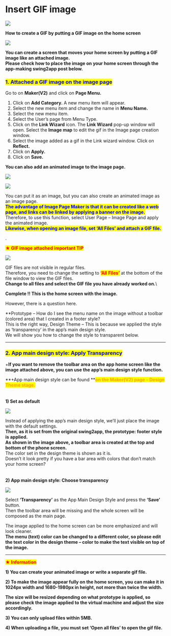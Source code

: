 # Insert GIF image

![](https://support.swing2app.com/wp-content/uploads/2018/09/gif1.png)

**How to create a GIF by putting a GIF image on the home screen**

![](https://s3.ap-northeast-2.amazonaws.com/swing2bucket/resource/image/help/2b3dac295d23afd6263eac46599d1cf7.png)

**You can create a screen that moves your home screen by putting a GIF image like an attached image.**\
**Please check how to place the image on your home screen through the app-making swing2app post below.**



### <mark style="color:blue;">**1. Attached a GIF image on the image page**</mark>

Go to on **Maker(V2)** and click on **Page Menu.**&#x20;

1. Click on **Add Category.** A new menu item will appear.
2. Select the new menu item and change the name in **Menu Name.**
3. Select the new menu item.
4. Select the User’s page from Menu Type.&#x20;
5. Click on the **Link Wizard** icon. The **Link Wizard** pop-up window will open. Select the **Image map** to edit the gif in the Image page creation window.
6. Select the image added as a gif in the Link wizard window. Click on **Reflect.**
7. Click on **Apply.**
8. Click on **Save.**

**You can also add an animated image to the image page.**

![](https://support.swing2app.com/wp-content/uploads/2018/09/image1-1-e1588928312121.png)

![](https://support.swing2app.com/wp-content/uploads/2018/09/Screenshot-2020-05-08-at-14.23.07.png)

You can put it as an image, but you can also create an animated image as an image page.\
<mark style="color:blue;">**The advantage of Image Page Maker is that it can be created like a web page, and links can be linked by applying a banner on the image.**</mark>\
Therefore, to use this function, select User Page – Image Page and apply the animated image.\
<mark style="color:blue;">**Likewise, when opening an image file, set ‘All Files’ and attach a GIF file.**</mark>

.

<mark style="color:red;">**★ GIF image attached important TIP**</mark>

![](https://support.swing2app.com/wp-content/uploads/2018/09/Screenshot-2020-06-22-at-7.08.10-PM.png)

GIF files are not visible in regular files.\
Therefore, you need to change the setting to <mark style="color:red;">**‘All Files’**</mark> at the bottom of the file window to view the GIF files.\
**Change to all files and select the GIF file you have already worked on.**\


**Complete !! This is the home screen with the image.**

However, there is a question here.

\*\*Prototype – How do I see the menu name on the image without a toolbar (colored area) that I created in a footer style?\
This is the right way, Design Theme – This is because we applied the style as ‘transparency’ in the app’s main design style.\
We will show you how to change the style to transparent below.

***

### <mark style="color:blue;">**2. App main design style: Apply Transparency**</mark>

\+**If you want to remove the toolbar area on the app home screen like the image attached above, you can use the app’s main design style function.**

**+App main design style can be found **<mark style="color:orange;">**on the Maker(V2) page – Design Theme stage.**</mark> \
\
\
**1) Set as default**

![](https://support.swing2app.com/wp-content/uploads/2018/09/home-e1588929511116.png)

Instead of applying the app’s main design style, we’ll just place the image with the default settings.\
**Then, as it is set from the original swing2app, the prototype: footer style is applied.**\
**As shown in the image above, a toolbar area is created at the top and bottom of the phone screen.**\
The color set in the design theme is shown as it is.\
Doesn’t it look pretty if you have a bar area with colors that don’t match your home screen?\
\
\
**2) App main design style: Choose transparency**

![](https://support.swing2app.com/wp-content/uploads/2018/09/home1-e1588929537934.png)

Select **‘Transparency’** as the App Main Design Style and press the **‘Save’** button.\
Then the toolbar area will be missing and the whole screen will be composed as the main page.

The image applied to the home screen can be more emphasized and will look cleaner.\
**The menu (text) color can be changed to a different color, so please edit the text color in the design theme – color to make the text visible on top of the image.**

***

<mark style="color:red;">**★ Information**</mark>

**1) You can create your animated image or write a separate gif file.**

**2) To make the image appear fully on the home screen, you can make it in 1024px width and 1680-1980px in height, not more than twice the width.**

**The size will be resized depending on what prototype is applied, so please check the image applied to the virtual machine and adjust the size accordingly.**

**3) You can only upload files within 5MB.**

**4) When uploading a file, you must set ‘Open all files’ to open the gif file.**
